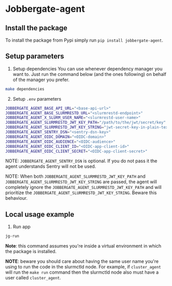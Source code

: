 # Jobbergate-agent

## Install the package

To install the package from Pypi simply run `pip install jobbergate-agent`.


## Setup parameters

1. Setup dependencies
  You can use whenever dependency manager you want to. Just run the command below (and the ones following) on behalf of the manager you prefer.

  ```bash
  make dependencies
  ```

2. Setup `.env` parameters

  ```bash
  JOBBERGATE_AGENT_BASE_API_URL="<base-api-url>"
  JOBBERGATE_AGENT_BASE_SLURMRESTD_URL="<slurmrestd-endpoint>"
  JOBBERGATE_AGENT_X_SLURM_USER_NAME="<slurmrestd-user-name>"
  JOBBERGATE_AGENT_SLURMRESTD_JWT_KEY_PATH="/path/to/the/jwt/secret/key"
  JOBBERGATE_AGENT_SLURMRESTD_JWT_KEY_STRING="jwt-secret-key-in-plain-text"
  JOBBERGATE_AGENT_SENTRY_DSN="<sentry-dsn-key>"
  JOBBERGATE_AGENT_OIDC_DOMAIN="<OIDC-domain>"
  JOBBERGATE_AGENT_OIDC_AUDIENCE="<OIDC-audience>"
  JOBBERGATE_AGENT_OIDC_CLIENT_ID="<OIDC-app-client-id>"
  JOBBERGATE_AGENT_OIDC_CLIENT_SECRET="<OIDC-app-client-secret>"
  ```

  NOTE: `JOBBERGATE_AGENT_SENTRY_DSN` is optional. If you do not pass it the agent understands Sentry will not be used.

  NOTE: When both `JOBBERGATE_AGENT_SLURMRESTD_JWT_KEY_PATH` and `JOBBERGATE_AGENT_SLURMRESTD_JWT_KEY_STRING` are passed, the agent will completely ignore the `JOBBERGATE_AGENT_SLURMRESTD_JWT_KEY_PATH` and will prioritize the `JOBBERGATE_AGENT_SLURMRESTD_JWT_KEY_STRING`. Beware this behaviour.


## Local usage example

1. Run app

  ```bash
  jg-run
  ```

**Note**: this command assumes you're inside a virtual environment in which the package is installed.

**NOTE**: beware you should care about having the same user name you're using to run the code in the slurmctld node. For example, if `cluster_agent` will run the `make run` command then the slurmctld node also must have a user called `cluster_agent`.
